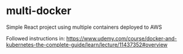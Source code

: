 # multi-docker
Simple React project using multiple containers deployed to AWS

Followed instructions in: https://www.udemy.com/course/docker-and-kubernetes-the-complete-guide/learn/lecture/11437352#overview
